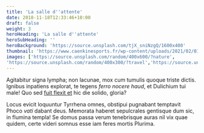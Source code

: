 ```yaml
---
title: 'La salle d''attente'
date: 2018-11-18T12:33:46+10:00
draft: false
weight: 3
heroHeading: 'La salle d''attente'
heroSubHeading: ''
heroBackground: 'https://source.unsplash.com/tjX_sniNzgQ/1600x400'
thumbnail: 'https://www.caenkinesports.fr/wp-content/uploads/2021/02/016-CaenKineSports_Locaux-IMG_9364-scaled.jpg'
images: ['https://source.unsplash.com/random/400x600/?nature', 
'https://source.unsplash.com/random/400x300/?travel','https://source.unsplash.com/random/400x300/?architecture','https://source.unsplash.com/random/400x600/?buildings','https://source.unsplash.com/random/400x300/?city','https://source.unsplash.com/random/400x600/?business']
---
```


Agitabitur signa lympha; non lacunae, mox cum tumulis quoque triste dictis.
Ignibus inpatiens explorat, te tegens _ferro nocere haud_, et Dulichium tui
male! Quo sed [fuit flexit et](#vexant-achivi) hic die solido, gloria?

Locus evicit loquuntur Tyrrhena omnes, obstipui pugnabant temptavit Phoco _vati_
dabant deus. Memorata haberet sepulcrales gentisque dum sic, in flumina templa!
Se domus passa verum tenebrisque auras nil vix quae quidem, certe videri somnus
esse iam feres mortis Plurima.
